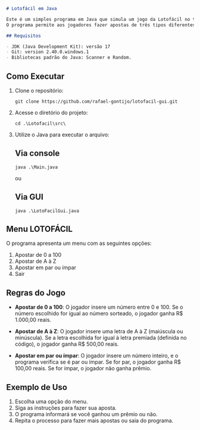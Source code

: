 ```markdown
# Lotofácil em Java

Este é um simples programa em Java que simula um jogo da Lotofácil no terminal.
O programa permite aos jogadores fazer apostas de três tipos diferentes e verifica se eles ganharam prêmios com base nas regras de negocio.

## Requisitos

- JDK (Java Development Kit): versão 17
- Git: version 2.40.0.windows.1
- Bibliotecas padrão do Java: Scanner e Random.

```
## Como Executar

1. Clone o repositório:

   ```shell
   git clone https://github.com/rafael-gontijo/lotofacil-gui.git
   ```

2. Acesse o diretório do projeto:

   ```shell
   cd .\Lotofacil\src\
   ```

3. Utilize o Java para executar o arquivo:
   ## Via console
   ```shell
   java .\Main.java
   ```
   ou
   ## Via GUI
      ```shell
   java .\LotoFacilGui.java
   ```
   

## Menu LOTOFÁCIL

O programa apresenta um menu com as seguintes opções:

1) Apostar de 0 a 100
2) Apostar de A à Z
3) Apostar em par ou ímpar
0) Sair

## Regras do Jogo

- **Apostar de 0 a 100**: O jogador insere um número entre 0 e 100. Se o número escolhido for igual ao número sorteado, o jogador ganha R$ 1.000,00 reais.

- **Apostar de A à Z**: O jogador insere uma letra de A à Z (maiúscula ou minúscula). Se a letra escolhida for igual à letra premiada (definida no código), o jogador ganha R$ 500,00 reais.

- **Apostar em par ou ímpar**: O jogador insere um número inteiro, e o programa verifica se é par ou ímpar. Se for par, o jogador ganha R$ 100,00 reais. Se for ímpar, o jogador não ganha prêmio.

## Exemplo de Uso

1. Escolha uma opção do menu.
2. Siga as instruções para fazer sua aposta.
3. O programa informará se você ganhou um prêmio ou não.
4. Repita o processo para fazer mais apostas ou saia do programa.
